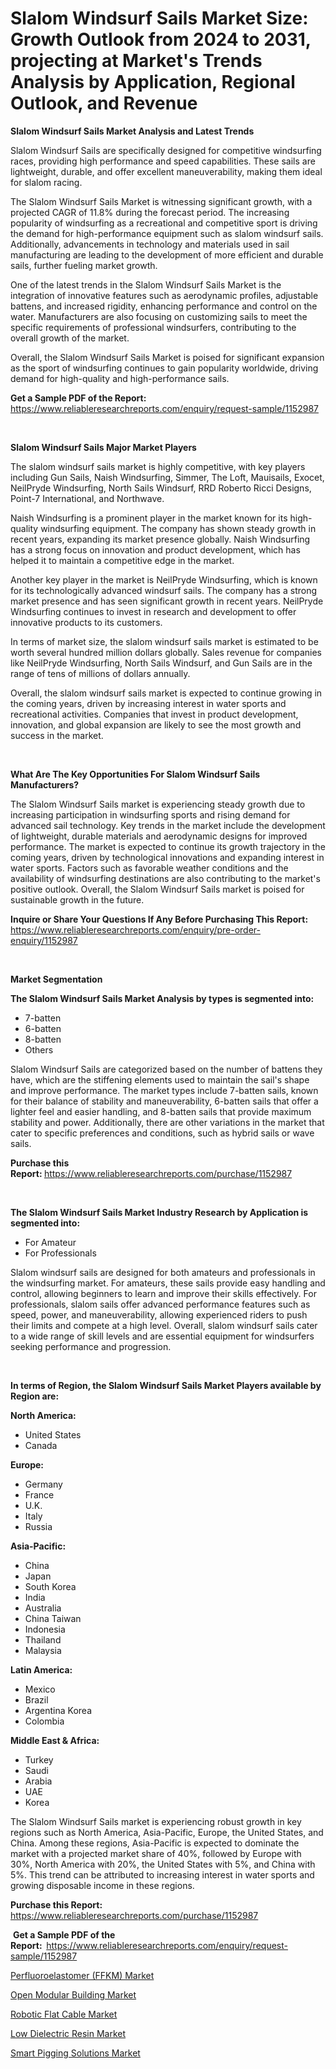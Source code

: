 <p><h1>Slalom Windsurf Sails Market Size: Growth Outlook from 2024 to 2031, projecting at Market's Trends Analysis by Application, Regional Outlook, and Revenue</h1></p><p><strong>Slalom Windsurf Sails Market Analysis and Latest Trends</strong></p>
<p><p>Slalom Windsurf Sails are specifically designed for competitive windsurfing races, providing high performance and speed capabilities. These sails are lightweight, durable, and offer excellent maneuverability, making them ideal for slalom racing.</p><p>The Slalom Windsurf Sails Market is witnessing significant growth, with a projected CAGR of 11.8% during the forecast period. The increasing popularity of windsurfing as a recreational and competitive sport is driving the demand for high-performance equipment such as slalom windsurf sails. Additionally, advancements in technology and materials used in sail manufacturing are leading to the development of more efficient and durable sails, further fueling market growth.</p><p>One of the latest trends in the Slalom Windsurf Sails Market is the integration of innovative features such as aerodynamic profiles, adjustable battens, and increased rigidity, enhancing performance and control on the water. Manufacturers are also focusing on customizing sails to meet the specific requirements of professional windsurfers, contributing to the overall growth of the market.</p><p>Overall, the Slalom Windsurf Sails Market is poised for significant expansion as the sport of windsurfing continues to gain popularity worldwide, driving demand for high-quality and high-performance sails.</p></p>
<p><strong>Get a Sample PDF of the Report:&nbsp;</strong> <a href="https://www.reliableresearchreports.com/enquiry/request-sample/1152987">https://www.reliableresearchreports.com/enquiry/request-sample/1152987</a></p>
<p>&nbsp;</p>
<p><strong>Slalom Windsurf Sails Major Market Players</strong></p>
<p><p>The slalom windsurf sails market is highly competitive, with key players including Gun Sails, Naish Windsurfing, Simmer, The Loft, Mauisails, Exocet, NeilPryde Windsurfing, North Sails Windsurf, RRD Roberto Ricci Designs, Point-7 International, and Northwave.</p><p>Naish Windsurfing is a prominent player in the market known for its high-quality windsurfing equipment. The company has shown steady growth in recent years, expanding its market presence globally. Naish Windsurfing has a strong focus on innovation and product development, which has helped it to maintain a competitive edge in the market.</p><p>Another key player in the market is NeilPryde Windsurfing, which is known for its technologically advanced windsurf sails. The company has a strong market presence and has seen significant growth in recent years. NeilPryde Windsurfing continues to invest in research and development to offer innovative products to its customers.</p><p>In terms of market size, the slalom windsurf sails market is estimated to be worth several hundred million dollars globally. Sales revenue for companies like NeilPryde Windsurfing, North Sails Windsurf, and Gun Sails are in the range of tens of millions of dollars annually.</p><p>Overall, the slalom windsurf sails market is expected to continue growing in the coming years, driven by increasing interest in water sports and recreational activities. Companies that invest in product development, innovation, and global expansion are likely to see the most growth and success in the market.</p></p>
<p>&nbsp;</p>
<p><strong>What Are The Key Opportunities For Slalom Windsurf Sails Manufacturers?</strong></p>
<p><p>The Slalom Windsurf Sails market is experiencing steady growth due to increasing participation in windsurfing sports and rising demand for advanced sail technology. Key trends in the market include the development of lightweight, durable materials and aerodynamic designs for improved performance. The market is expected to continue its growth trajectory in the coming years, driven by technological innovations and expanding interest in water sports. Factors such as favorable weather conditions and the availability of windsurfing destinations are also contributing to the market's positive outlook. Overall, the Slalom Windsurf Sails market is poised for sustainable growth in the future.</p></p>
<p><strong>Inquire or Share Your Questions If Any Before Purchasing This Report:</strong> <a href="https://www.reliableresearchreports.com/enquiry/pre-order-enquiry/1152987">https://www.reliableresearchreports.com/enquiry/pre-order-enquiry/1152987</a></p>
<p>&nbsp;</p>
<p><strong>Market Segmentation</strong></p>
<p><strong>The Slalom Windsurf Sails Market Analysis by types is segmented into:</strong></p>
<p><ul><li>7-batten</li><li>6-batten</li><li>8-batten</li><li>Others</li></ul></p>
<p><p>Slalom Windsurf Sails are categorized based on the number of battens they have, which are the stiffening elements used to maintain the sail's shape and improve performance. The market types include 7-batten sails, known for their balance of stability and maneuverability, 6-batten sails that offer a lighter feel and easier handling, and 8-batten sails that provide maximum stability and power. Additionally, there are other variations in the market that cater to specific preferences and conditions, such as hybrid sails or wave sails.</p></p>
<p><strong>Purchase this Report:&nbsp;</strong><a href="https://www.reliableresearchreports.com/purchase/1152987">https://www.reliableresearchreports.com/purchase/1152987</a></p>
<p>&nbsp;</p>
<p><strong>The Slalom Windsurf Sails Market Industry Research by Application is segmented into:</strong></p>
<p><ul><li>For Amateur</li><li>For Professionals</li></ul></p>
<p><p>Slalom windsurf sails are designed for both amateurs and professionals in the windsurfing market. For amateurs, these sails provide easy handling and control, allowing beginners to learn and improve their skills effectively. For professionals, slalom sails offer advanced performance features such as speed, power, and maneuverability, allowing experienced riders to push their limits and compete at a high level. Overall, slalom windsurf sails cater to a wide range of skill levels and are essential equipment for windsurfers seeking performance and progression.</p></p>
<p>&nbsp;</p>
<p><strong>In terms of Region, the Slalom Windsurf Sails Market Players available by Region are:</strong></p>
<p>
    <p> <strong> North America: </strong>
        <ul>
            <li>United States</li>
            <li>Canada</li>
        </ul>
        </p> 
    <p> <strong> Europe: </strong>
        <ul>
            <li>Germany</li>
            <li>France</li>
            <li>U.K.</li>
            <li>Italy</li>
            <li>Russia</li>
        </ul>
        </p> 
    <p> <strong> Asia-Pacific: </strong>
        <ul>
            <li>China</li>
            <li>Japan</li>
            <li>South Korea</li>
            <li>India</li>
            <li>Australia</li>
            <li>China Taiwan</li>
            <li>Indonesia</li>
            <li>Thailand</li>
            <li>Malaysia</li>
        </ul>
        </p> 
    <p> <strong> Latin America: </strong>
        <ul>
            <li>Mexico</li>
            <li>Brazil</li>
            <li>Argentina Korea</li>
            <li>Colombia</li>
        </ul>
        </p> 
    <p> <strong> Middle East & Africa: </strong>
        <ul>
            <li>Turkey</li>
            <li>Saudi</li>
            <li>Arabia</li>
            <li>UAE</li>
            <li>Korea</li>
        </ul>
    </p>
    </p>
<p><p>The Slalom Windsurf Sails market is experiencing robust growth in key regions such as North America, Asia-Pacific, Europe, the United States, and China. Among these regions, Asia-Pacific is expected to dominate the market with a projected market share of 40%, followed by Europe with 30%, North America with 20%, the United States with 5%, and China with 5%. This trend can be attributed to increasing interest in water sports and growing disposable income in these regions.</p></p>
<p><strong>Purchase this Report: </strong><a href="https://www.reliableresearchreports.com/purchase/1152987">https://www.reliableresearchreports.com/purchase/1152987</a></p>
<p>&nbsp;<strong>Get a Sample PDF of the Report:&nbsp;&nbsp;</strong><a href="https://www.reliableresearchreports.com/enquiry/request-sample/1152987">https://www.reliableresearchreports.com/enquiry/request-sample/1152987</a></p>
<p><strong></strong></p>
<p><p><a href="https://github.com/moyahfrancoestellec51j635wcx/Market-Research-Report-List-1/blob/main/perfluoroelastomer-ffkm-market.md">Perfluoroelastomer (FFKM) Market</a></p><p><a href="https://medium.com/@anthonybryant71/open-modular-building-market-size-and-market-trends-complete-industry-overview-2024-to-2031-8ef419235f8c">Open Modular Building Market</a></p><p><a href="https://medium.com/@thelmapurdy1930/robotic-flat-cable-market-the-key-to-successful-business-strategy-forecast-till-2031-7ead4f00ec51">Robotic Flat Cable Market</a></p><p><a href="https://github.com/lbird53714/Market-Research-Report-List-3/blob/main/low-dielectric-resin-market.md">Low Dielectric Resin Market</a></p><p><a href="https://medium.com/@anthonybryant71/smart-pigging-solutions-nbsp-market-focuses-on-market-share-size-and-projected-forecast-till-2031-f9007aff8782">Smart Pigging Solutions Market</a></p></p>